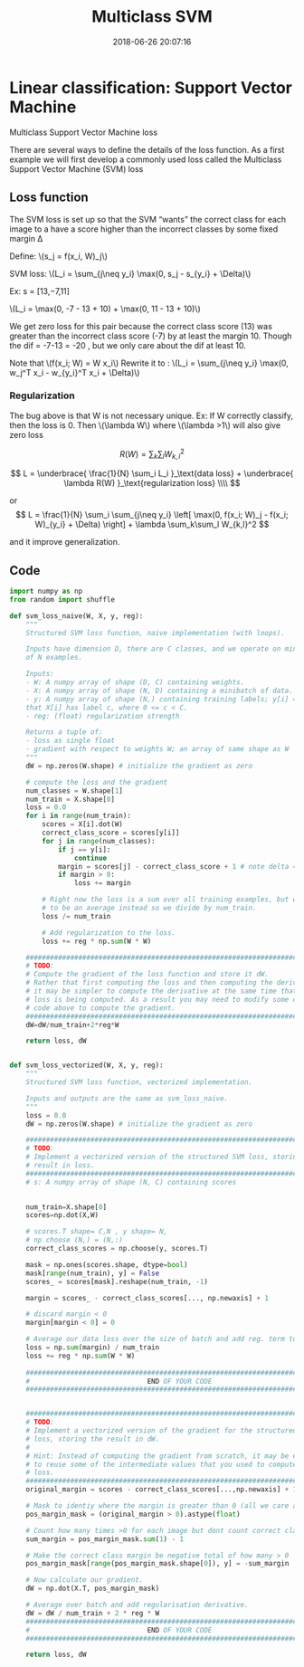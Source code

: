 ﻿---
title: Multiclass SVM
tags:
  - CS231n
  - Loss function
categories:
  - Computer Vision
date: 2018-06-26 20:07:16
---



# Linear classification: Support Vector Machine

Multiclass Support Vector Machine loss

There are several ways to define the details of the loss function. As a first example we will first develop a commonly used loss called the Multiclass Support Vector Machine (SVM) loss

<!--more-->

## Loss function
The SVM loss is set up so that the SVM “wants” the correct class for each image to a have a score higher than the incorrect classes by some fixed margin Δ

Define: \\(s_j = f(x_i, W)_j\\)

SVM loss: \\(L_i = \sum_{j\neq y_i} \max(0, s_j - s_{y_i} + \Delta)\\)


Ex: s = [13,−7,11]

\\(L_i = \max(0, -7 - 13 + 10) + \max(0, 11 - 13 + 10)\\)

We get zero loss for this pair because the correct class score (13) was greater than the incorrect class score (-7) by at least the margin 10. Though the dif = -7-13 = -20 , but we only care about the dif at least 10.

Note that \\(f(x_i; W) = W x_i\\)
Rewrite it to : \\(L_i = \sum_{j\neq y_i} \max(0, w_j^T x_i - w_{y_i}^T x_i + \Delta)\\)



### Regularization
The bug above is that W is not necessary unique.
Ex: If W correctly classify, then the loss is 0. Then \\(\lambda W\\) where \\(\lambda >1\\) will also give zero loss 

$$R(W) = \sum_k\sum_l W_{k,l}^2$$

$$ L = \underbrace{ \frac{1}{N} \sum_i L_i }_\text{data loss} + \underbrace{ \lambda R(W) }_\text{regularization loss} \\\\ $$

or
$$ L = \frac{1}{N} \sum_i \sum_{j\neq y_i} \left[ \max(0, f(x_i; W)_j - f(x_i; W)_{y_i} + \Delta) \right] + \lambda \sum_k\sum_l W_{k,l}^2 $$

and it improve generalization.

## Code

```py
import numpy as np
from random import shuffle

def svm_loss_naive(W, X, y, reg):
    """
    Structured SVM loss function, naive implementation (with loops).

    Inputs have dimension D, there are C classes, and we operate on minibatches
    of N examples.

    Inputs:
    - W: A numpy array of shape (D, C) containing weights.
    - X: A numpy array of shape (N, D) containing a minibatch of data.
    - y: A numpy array of shape (N,) containing training labels; y[i] = c means
    that X[i] has label c, where 0 <= c < C.
    - reg: (float) regularization strength

    Returns a tuple of:
    - loss as single float
    - gradient with respect to weights W; an array of same shape as W
    """
    dW = np.zeros(W.shape) # initialize the gradient as zero

    # compute the loss and the gradient
    num_classes = W.shape[1]
    num_train = X.shape[0]
    loss = 0.0
    for i in range(num_train):
        scores = X[i].dot(W)
        correct_class_score = scores[y[i]]
        for j in range(num_classes):
            if j == y[i]:
                continue
            margin = scores[j] - correct_class_score + 1 # note delta = 1
            if margin > 0:
                loss += margin

        # Right now the loss is a sum over all training examples, but we want it
        # to be an average instead so we divide by num_train.
        loss /= num_train

        # Add regularization to the loss.
        loss += reg * np.sum(W * W)

    #############################################################################
    # TODO:                                                                     #
    # Compute the gradient of the loss function and store it dW.                #
    # Rather that first computing the loss and then computing the derivative,   #
    # it may be simpler to compute the derivative at the same time that the     #
    # loss is being computed. As a result you may need to modify some of the    #
    # code above to compute the gradient.                                       #
    #############################################################################
    dW=dW/num_train+2*reg*W

    return loss, dW


def svm_loss_vectorized(W, X, y, reg):
    """
    Structured SVM loss function, vectorized implementation.

    Inputs and outputs are the same as svm_loss_naive.
    """
    loss = 0.0
    dW = np.zeros(W.shape) # initialize the gradient as zero

    #############################################################################
    # TODO:                                                                     #
    # Implement a vectorized version of the structured SVM loss, storing the    #
    # result in loss.                                                           #
    #############################################################################
    # s: A numpy array of shape (N, C) containing scores

    
    num_train=X.shape[0]
    scores=np.dot(X,W)

    # scores.T shape= C,N , y shape= N,
    # np choose (N,) = (N,:)
    correct_class_scores = np.choose(y, scores.T) 

    mask = np.ones(scores.shape, dtype=bool)
    mask[range(num_train), y] = False
    scores_ = scores[mask].reshape(num_train, -1)

    margin = scores_ - correct_class_scores[..., np.newaxis] + 1

    # discard margin < 0
    margin[margin < 0] = 0

    # Average our data loss over the size of batch and add reg. term to the loss.
    loss = np.sum(margin) / num_train
    loss += reg * np.sum(W * W)
  
    #############################################################################
    #                             END OF YOUR CODE                              #
    #############################################################################


    #############################################################################
    # TODO:                                                                     #
    # Implement a vectorized version of the gradient for the structured SVM     #
    # loss, storing the result in dW.                                           #
    #                                                                           #
    # Hint: Instead of computing the gradient from scratch, it may be easier    #
    # to reuse some of the intermediate values that you used to compute the     #
    # loss.                                                                     #
    #############################################################################
    original_margin = scores - correct_class_scores[...,np.newaxis] + 1

    # Mask to identiy where the margin is greater than 0 (all we care about for gradient).
    pos_margin_mask = (original_margin > 0).astype(float)

    # Count how many times >0 for each image but dont count correct class hence -1
    sum_margin = pos_margin_mask.sum(1) - 1

    # Make the correct class margin be negative total of how many > 0
    pos_margin_mask[range(pos_margin_mask.shape[0]), y] = -sum_margin

    # Now calculate our gradient.
    dW = np.dot(X.T, pos_margin_mask)

    # Average over batch and add regularisation derivative.
    dW = dW / num_train + 2 * reg * W
	#############################################################################
	#                             END OF YOUR CODE                              #
	#############################################################################

    return loss, dW

```
